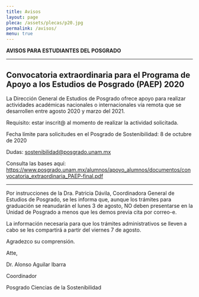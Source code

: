 ```yaml
---
title: Avisos
layout: page
pleca: /assets/plecas/p20.jpg
permalink: /avisos/
menu: true
---
```


**AVISOS PARA ESTUDIANTES DEL POSGRADO**


---------------------


## Convocatoria extraordinaria para el Programa de Apoyo a los Estudios de Posgrado (PAEP) 2020

La Dirección General de Estudios de Posgrado ofrece apoyo para realizar actividades académicas nacionales o internacionales vía remota que se desarrollen entre agosto 2020 y marzo del 2021.

Requisito: estar inscrit@ al momento de realizar la actividad solicitada.

Fecha límite para solicitudes en el Posgrado de Sostenibilidad: 8 de octubre de 2020

Dudas: <sostenibilidad@posgrado.unam.mx> 

Consulta las bases aquí: <https://www.posgrado.unam.mx/alumnos/apoyo_alumnos/documentos/convocatoria_extraordinaria_PAEP-final.pdf> 



-------------------



Por instrucciones de la Dra. Patricia Dávila, Coordinadora General de Estudios de Posgrado, se les
informa que, aunque los trámites para graduación se reanudarán el lunes 3 de agosto, NO deben
presentarse en la Unidad de Posgrado a menos que les demos previa cita por correo-e.

La información necesaria para que los trámites administrativos se lleven a cabo se les compartirá a
partir del viernes 7 de agosto.


Agradezco su comprensión.



Atte,


Dr. Alonso Aguilar Ibarra

Coordinador

Posgrado Ciencias de la Sostenibilidad
